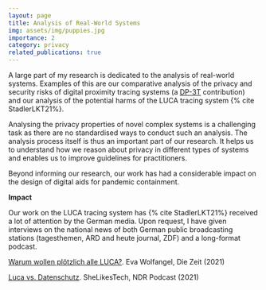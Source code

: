 ```yaml
---
layout: page
title: Analysis of Real-World Systems
img: assets/img/puppies.jpg
importance: 2
category: privacy
related_publications: true
---
```

A large part of my research is dedicated to the analysis of real-world systems. 
Examples of this are our comparative analysis of the privacy and security risks of digital proximity tracing systems (a [DP-3T](https://github.com/DP-3T/documents/blob/master/Security%20analysis/Privacy%20and%20Security%20Attacks%20on%20Digital%20Proximity%20Tracing%20Systems.pdf) contribution)
and our analysis of the potential harms of the LUCA tracing system {% cite StadlerLKT21%}.

Analysing the privacy properties of novel complex systems is a challenging task as there are no standardised ways to conduct such an analysis.
The analysis process itself is thus an important part of our research.
It helps us to understand how we reason about privacy in different types of systems and enables us to improve guidelines for practitioners.

Beyond informing our research, our work has had a considerable impact on the design of digital aids for pandemic containment. 

**Impact**

Our work on the LUCA tracing system has {% cite StadlerLKT21%} received a lot of attention by the German media. Upon request, I have given interviews on the national news of both German public broadcasting stations (tagesthemen, ARD and heute journal, ZDF) and a long-format podcast.

[Warum wollen plötzlich alle LUCA?](https://www.zeit.de/digital/datenschutz/2021-03/corona-app-luca-kontaktverfolgung-einsatz-umstritten-kontakte-politik-lobbyismus). Eva Wolfangel, Die Zeit (2021)

[Luca vs. Datenschutz](https://www.ndr.de/nachrichten/info/podcast4808.html). SheLikesTech, NDR Podcast (2021)